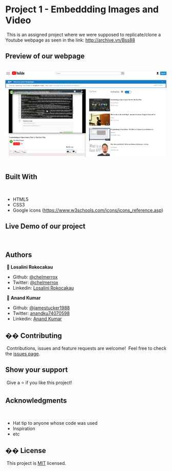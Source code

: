 # Project 1 - Embeddding Images and Video
​
This is an assigned project where we were supposed to replicate/clone a Youtube webpage as seen in the link: 
http://archive.vn/Bss88
​
​
## Preview of our webpage
​
![screenshot](images/webpage_preview_1.PNG)
​
## Built With
​
- HTML5
- CSS3
- Google icons (https://www.w3schools.com/icons/icons_reference.asp)
​
## Live Demo of our project
​
​
## Authors
​
👤 **Losalini Rokocakau**
​
- Github: [@chelmerrox](https://github.com/chelmerrox)
- Twitter: [@chelmerrox](https://twitter.com/chelmerrox)
- Linkedin: [Losalini Rokocakau](https://www.linkedin.com/in/losalini-rokocakau)

​
👤 **Anand Kumar**
​
- Github: [@jamestucker1988](https://github.com/jamestucker1988)
- Twitter: [anandku74070598](https://twitter.com/anandku74070598)
- Linkedin: [Anand Kumar](https://linkedin.com/in/anand-kumar-9128)
​
## �� Contributing
​
Contributions, issues and feature requests are welcome!
​
Feel free to check the [issues page](https://github.com/jamestucker1988/Embedding-images-in-video/issues).
​
## Show your support
​
Give a ⭐️ if you like this project!
​
## Acknowledgments
​
- Hat tip to anyone whose code was used
- Inspiration
- etc
​
## �� License
​
This project is [MIT](lic.url) licensed.